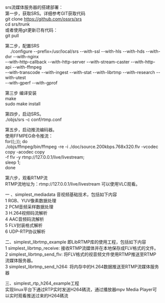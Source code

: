 srs流媒体服务器的搭建部署： \
    第一步，获取SRS。详细参考GIT获取代码 \
    git clone https://github.com/ossrs/srs \
    cd srs/trunk \
    或者使用git更新已有代码：\
    git pull
   
   
   第二步，配置SRS \
     ./configure --prefix=/usr/local/srs --with-ssl --with-hls --with-hds --with-dvr --with-nginx \
     --with-http-callback --with-http-server --with-stream-caster --with-http-api --with-ffmpeg \
     --with-transcode --with-ingest --with-stat --with-librtmp --with-research --with-utest \
     --with-gperf --with-gprof
   
   第三步 编译安装 \
     make \
     sudo make install
     
   第四步，启动SRS。\
     ./objs/srs -c conf/rtmp.conf

   第五步，启动推流编码器。\
     使用FFMPEG命令推流： \
       for((;;)); do \
         ./objs/ffmpeg/bin/ffmpeg -re -i ./doc/source.200kbps.768x320.flv -vcodec copy -acodec copy \
         -f flv -y rtmp://127.0.0.1/live/livestream; \
         sleep 1; \
         done
         
   第六步，观看RTMP流 \
     RTMP流地址为：rtmp://127.0.0.1/live/livestream 可以使用VLC观看。



一 、simplest_mediadata 音视频基础技术，包括如下内容 \
   1 RGB、YUV像素数据处理 \
   2 PCM音频采样数据处理 \
   3 H.264视频码流解析 \
   4 AAC音频码流解析 \
   5 FLV封装格式解析 \
   6 UDP-RTP协议解析

二、simplest_librtmp_example 即LibRTMP库的使用工程，包括如下内容 \
   1 simplest_librtmp_receive: 接收RTMP流媒体并在本地保存成FLV格式的文件。\
   2 simplest_librtmp_send_flv: 将FLV格式的视音频文件使用RTMP推送至RTMP流媒体服务器。\
   3 simplest_librtmp_send_h264: 将内存中的H.264数据推送至RTMP流媒体服务器

三、simplest_rtp_h264_example工程 \
   实现linux平台下通过RTP实时发送H264碼流，通过播放器mpv Media Player可以实时观看推送过来的H264碼流

